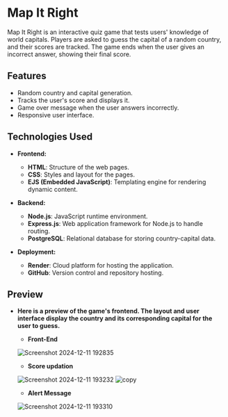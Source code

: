# Map It Right

Map It Right is an interactive quiz game that tests users' knowledge of world capitals. Players are asked to guess the capital of a random country, and their scores are tracked. The game ends when the user gives an incorrect answer, showing their final score.

## Features

- Random country and capital generation.
- Tracks the user's score and displays it.
- Game over message when the user answers incorrectly.
- Responsive user interface.

## Technologies Used

- **Frontend:**
  - **HTML**: Structure of the web pages.
  - **CSS**: Styles and layout for the pages.
  - **EJS (Embedded JavaScript)**: Templating engine for rendering dynamic content.

- **Backend:**
  - **Node.js**: JavaScript runtime environment.
  - **Express.js**: Web application framework for Node.js to handle routing.
  - **PostgreSQL**: Relational database for storing country-capital data.

- **Deployment:**
  - **Render**: Cloud platform for hosting the application.
  - **GitHub**: Version control and repository hosting.
## Preview
- **Here is a preview of the game's frontend. The layout and user interface display the country and its corresponding capital for the user to guess.**
 
  - **Front-End**
 
  ![Screenshot 2024-12-11 192835](https://github.com/user-attachments/assets/0f4c16a4-a47d-46f4-9052-46e513c012d1)
  - **Score updation**

  ![Screenshot 2024-12-11 193232](https://github.com/user-attachments/assets/4aaa1cc0-811e-4fc3-9bc8-94885c21e557)
  ![copy](https://github.com/user-attachments/assets/20d2add1-bb43-4cfa-a854-b245defa5a5e)
  
  - **Alert Message**

  ![Screenshot 2024-12-11 193310](https://github.com/user-attachments/assets/6ac07ffa-a129-44fe-ac6d-ef650ec3926d)


